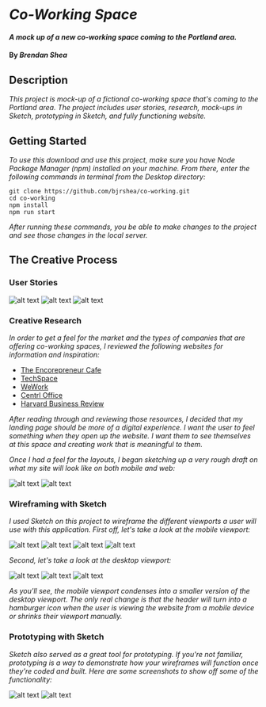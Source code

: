 # _Co-Working Space_

#### _A mock up of a new co-working space coming to the Portland area._

#### By _**Brendan Shea**_

## Description

_This project is mock-up of a fictional co-working space that's coming to the Portland area. The project includes user stories, research, mock-ups in Sketch, prototyping in Sketch, and fully functioning website._

## Getting Started

_To use this download and use this project, make sure you have Node Package Manager (npm) installed on your machine. From there, enter the following commands in terminal from the Desktop directory:_

```
git clone https://github.com/bjrshea/co-working.git
cd co-working
npm install
npm run start
```
_After running these commands, you be able to make changes to the project and see those changes in the local server._

## The Creative Process

### User Stories

![alt text](img/user-story-1.jpg "Fictional user story #1.")
![alt text](img/user-story-2.jpg "Fictional user story #2.")
![alt text](img/user-story-3.jpg "Fictional user story #3.")

### Creative Research

_In order to get a feel for the market and the types of companies that are offering co-working spaces, I reviewed the following websites for information and inspiration:_

* [The Encorepreneur Cafe](http://encorepreneurcafe.com/)
* [TechSpace](https://www.techspace.com/)
* [WeWork](https://www.wework.com/)
* [Centrl Office](https://centrloffice.com/)
* [Harvard Business Review](https://hbr.org/2015/05/why-people-thrive-in-coworking-spaces)

_After reading through and reviewing those resources, I decided that my landing page should be more of a digital experience. I want the user to feel something when they open up the website. I want them to see themselves at this space and creating work that is meaningful to them._

_Once I had a feel for the layouts, I began sketching up a very rough draft on what my site will look like on both mobile and web:_

![alt text](img/mobile-sketch.jpg "Mobile sketch mock-up.")
![alt text](img/desktop-sketch.jpg "Desktop sketch mock-up.")

### Wireframing with Sketch

_I used Sketch on this project to wireframe the different viewports a user will use with this application. First off, let's take a look at the mobile viewport:_

![alt text](img/mobile-1.png "Photo of mobile viewport.")
![alt text](img/mobile-2.png "Photo of mobile viewport.")
![alt text](img/mobile-3.png "Photo of mobile viewport.")
![alt text](img/mobile-4.png "Photo of mobile viewport.")

_Second, let's take a look at the desktop viewport:_

![alt text](img/desktop-1.png "Photo of desktop viewport.")
![alt text](img/desktop-2.png "Photo of desktop viewport.")
![alt text](img/desktop-3.png "Photo of desktop viewport.")

_As you'll see, the mobile viewport condenses into a smaller version of the desktop viewport. The only real change is that the header will turn into a hamburger icon when the user is viewing the website from a mobile device or shrinks their viewport manually._

### Prototyping with Sketch

_Sketch also served as a great tool for prototyping. If you're not familiar, prototyping is a way to demonstrate how your wireframes will function once they're coded and built. Here are some screenshots to show off some of the functionality:_

![alt text](img/prototyping1.png "Photo of desktop prototyping.")
![alt text](img/prototyping2.png "Photo of mobile prototyping.")
